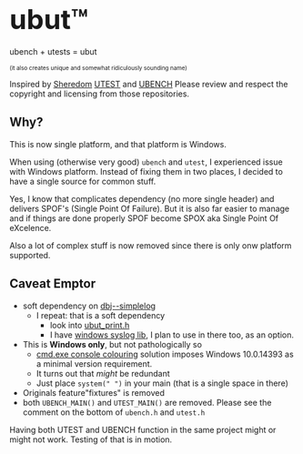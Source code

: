 <h1><font size="13">ubut&trade;</font></h1>
ubench + utests = ubut

<font size="1">(it also creates unique and somewhat ridiculously sounding name)</font>

Inspired by [Sheredom](https://twitter.com/sheredom) [UTEST](https://github.com/sheredom/utest.h) and [UBENCH](https://github.com/sheredom/ubench.h)
Please review and respect the copyright and licensing from those repositories.

## Why?

This is now single platform, and that platform is Windows.

When using (otherwise very good) `ubench` and `utest`, I experienced issue with Windows platform. Instead of fixing them in two places, I decided to have a single source for common stuff.  

Yes, I know that complicates dependency (no more single header) and delivers SPOF's (Single Point Of Failure). But it is also far easier to manage and if things are done properly SPOF become SPOX aka Single Point Of eXcelence.

Also a lot of complex stuff is now removed since there is only onw platform supported.

## Caveat Emptor

- soft dependency on [dbj--simplelog](https://github.com/dbj-systems/dbj--simplelog)
  - I repeat: that is a soft dependency
    - look into [ubut_print.h](ubut_print.h)
    - I have [windows syslog lib](https://github.com/dbj-data/dbjsysloglib), I plan to use in there too, as an option.
- This is **Windows only**, but not pathologically so
  - [cmd.exe console colouring](win_lib.h) solution imposes Windows 10.0.14393  as a minimal version requirement.
  - It turns out that *might* be redundant
  - Just place `system(" ")` in your main (that is a single space in there)
- Originals feature"fixtures" is removed
- both `UBENCH_MAIN()` and `UTEST_MAIN()` are removed. Please see the comment on the bottom of `ubench.h` and `utest.h`

Having both UTEST and UBENCH function in the same project might or might not work. Testing of that is in motion.
